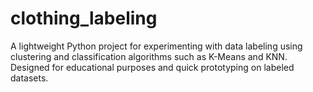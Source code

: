 # clothing_labeling
A lightweight Python project for experimenting with data labeling using clustering and classification algorithms such as K-Means and KNN. Designed for educational purposes and quick prototyping on labeled datasets.
